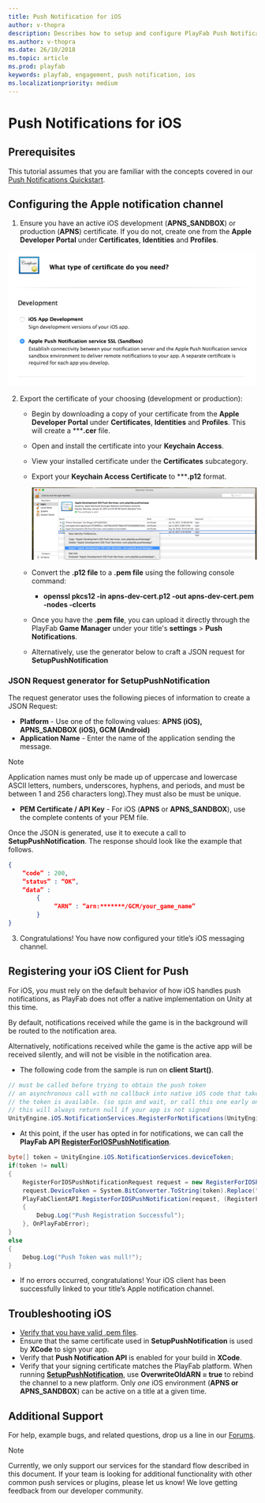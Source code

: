 ```yaml
---
title: Push Notification for iOS
author: v-thopra
description: Describes how to setup and configure PlayFab Push Notifications for iOS.
ms.author: v-thopra
ms.date: 26/10/2018
ms.topic: article
ms.prod: playfab
keywords: playfab, engagement, push notification, ios
ms.localizationpriority: medium
---
```


# Push Notifications for iOS

## Prerequisites

This tutorial assumes that you are familiar with the concepts covered in our [Push Notifications Quickstart](push-notifications-quickstart.md).

## Configuring the Apple notification channel

1. Ensure you have an active iOS development (**APNS_SANDBOX**) or production (**APNS**) certificate. If you do not, create one from the **Apple Developer Portal** under **Certificates**, **Identities** and **Profiles**.

![Apple request APNS certificate](../media/tutorials/apple-request-cert.png)

2. Export the certificate of your choosing (development or production):  
    - Begin by downloading a copy of your certificate from the **Apple Developer Portal** under **Certificates**, **Identities** and **Profiles**. This will create a *****.cer** file.
    - Open and install the certificate into your **Keychain Access**.
    - View your installed certificate under the **Certificates** subcategory.
    - Export your **Keychain Access Certificate** to *****.p12** format.

      ![Apple export Keychain Access Certificate](../media/tutorials/apple-export-keychain-cert.png)

    - Convert the **.p12 file** to a **.pem file** using the following console command:
      - **openssl pkcs12 -in apns-dev-cert.p12 -out apns-dev-cert.pem -nodes -clcerts**
    - Once you have the **.pem file**, you can upload it directly through the PlayFab **Game Manager** under your title's **settings** > **Push Notifications**.
    - Alternatively, use the generator below to craft a JSON request for **SetupPushNotification**

### JSON Request generator for SetupPushNotification

The request generator uses the following pieces of information to create a JSON Request:

- **Platform** - Use one of the following values: **APNS (iOS), APNS_SANDBOX (iOS), GCM (Android)**
- **Application Name** - Enter the name of the application sending the message.

> [!NOTE]
> Application names must only be made up of uppercase and lowercase ASCII letters, numbers, underscores, hyphens, and periods, and must be between 1 and 256 characters long).They must also be must be unique.
- **PEM Certificate / API Key** -  For iOS (**APNS** or **APNS_SANDBOX**), use the complete contents of your PEM file.

Once the JSON is generated, use it to execute a call to **SetupPushNotification**. The response should look like the example that follows.

```json
{
    “code” : 200,
    “status” : “OK”,
    “data” :
        {
             “ARN” : “arn:*******/GCM/your_game_name”
        }
}
```

3. Congratulations! You have now configured your title’s iOS messaging channel.

## Registering your iOS Client for Push

For iOS, you must rely on the default behavior of how iOS handles push notifications, as PlayFab does not offer a native implementation on Unity at this time.

By default, notifications received while the game is in the background will be routed to the notification area.

Alternatively, notifications received while the game is the active app will be received silently, and will not be visible in the notification area.

- The following code from the sample is run on **client Start()**.

```csharp
// must be called before trying to obtain the push token
// an asynchronous call with no callback into native iOS code that takes a moment or two before
// the token is available. (so spin and wait, or call this one early on)
// this will always return null if your app is not signed
UnityEngine.iOS.NotificationServices.RegisterForNotifications(UnityEngine.iOS.NotificationType.Alert | UnityEngine.iOS.NotificationType.Badge | UnityEngine.iOS.NotificationType.Sound, true);
```

- At this point, if the user has opted in for notifications, we can call the **PlayFab API [RegisterForIOSPushNotification](xref:titleid.playfabapi.com.client.platformspecificmethods.registerforiospushnotification)**.

```csharp
byte[] token = UnityEngine.iOS.NotificationServices.deviceToken;
if(token != null)
{
    RegisterForIOSPushNotificationRequest request = new RegisterForIOSPushNotificationRequest();
    request.DeviceToken = System.BitConverter.ToString(token).Replace("-", "").ToLower();
    PlayFabClientAPI.RegisterForIOSPushNotification(request, (RegisterForIOSPushNotificationResult result) =>
    {
        Debug.Log("Push Registration Successful");
    }, OnPlayFabError);
}
else
{
    Debug.Log("Push Token was null!");
}
```

- If no errors occurred, congratulations! Your iOS client has been successfully linked to your title’s Apple notification channel.

## Troubleshooting iOS

- [Verify that you have valid .pem files](http://docs.aws.amazon.com/sns/latest/dg/mobile-push-apns.html).
- Ensure that the same certificate used in **SetupPushNotification** is used by **XCode** to sign your app.
- Verify that **Push Notification API** is enabled for your build in **XCode**.
- Verify that your signing certificate matches the PlayFab platform. When running **[SetupPushNotification](xref:titleid.playfabapi.com.admin.title-widedatamanagement.setuppushnotification)**, use **OverwriteOldARN = true** to rebind the channel to a new platform. Only *one* iOS environment (**APNS or APNS_SANDBOX**) can be active on a title at a given time.

## Additional Support

For help, example bugs, and related questions, drop us a line in our [Forums](https://community.playfab.com/index.html).

> [!NOTE]
> Currently, we only support our services for the standard flow described in this document. If your team is looking for additional functionality with other common push services or plugins, please let us know! We love getting feedback from our developer community.
